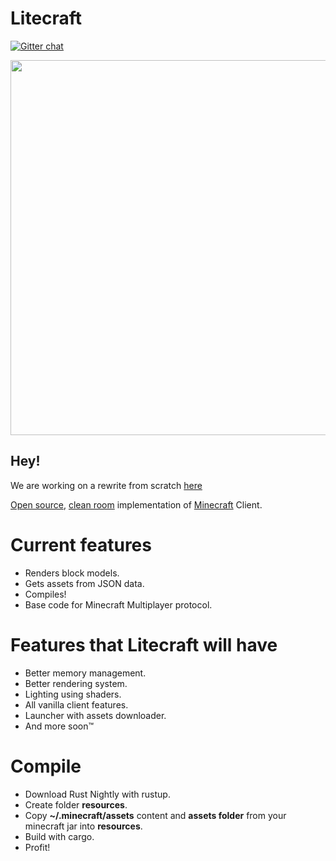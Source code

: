 # Litecraft
[![Gitter chat](https://badges.gitter.im/Litecrafty/Litecraft.png)](https://gitter.im/Litecrafty/Lobby?utm_source=share-link&utm_medium=link&utm_campaign=share-link)

<img src="http://i.imgur.com/7u4Zyy1.png" width="600">

## Hey!
We are working on a rewrite from scratch [here](https://github.com/Litecrafty/LitecraftVala)

[Open source](https://en.wikipedia.org/wiki/Free_and_open-source_software), [clean room](https://en.wikipedia.org/wiki/Clean_room_design) implementation of [Minecraft](https://minecraft.net) Client.

# Current features
- Renders block models.
- Gets assets from JSON data.
- Compiles!
- Base code for Minecraft Multiplayer protocol.

# Features that Litecraft will have
- Better memory management.
- Better rendering system.
- Lighting using shaders.
- All vanilla client features.
- Launcher with assets downloader.
- And more soon™

# Compile

 - Download Rust Nightly with rustup.
 - Create folder **resources**.
 - Copy **~/.minecraft/assets** content and  **assets folder** from your
   minecraft jar into **resources**.
 - Build with cargo.
 - Profit!
